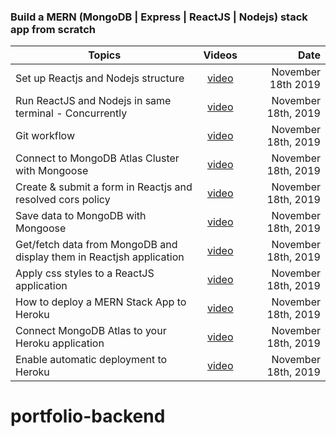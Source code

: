 ### Build a MERN (MongoDB | Express | ReactJS | Nodejs) stack app from scratch

| Topics          | Videos                                                               | Date                |
| -------         |:--------------------------------------------------------------------:| -------------------:|
| Set up Reactjs and Nodejs structure | [video](https://youtu.be/bc2pOPeQyOs)| November 18th 2019 |
| Run ReactJS and Nodejs in same terminal - Concurrently | [video](https://youtu.be/1REonFsWBbY)| November 18th, 2019 |
| Git workflow | [video](https://www.youtube.com/watch?v=uvqlFuJWcXM)| November 18th, 2019 |
| Connect to MongoDB Atlas Cluster with Mongoose | [video](https://youtu.be/OuCrHynro0w)| November 18th, 2019 |
| Create & submit a form in Reactjs and resolved cors policy | [video](https://youtu.be/yITlR9vDXXo)| November 18th, 2019 |
| Save data to MongoDB with Mongoose | [video](https://youtu.be/jwVCgueYcgE)| November 18th, 2019 |
| Get/fetch data from MongoDB and display them in Reactjsh application | [video](https://youtu.be/Mfp94RjugWQ)| November 18th, 2019 |
| Apply css styles to a ReactJS application | [video](https://youtu.be/xDsjAk54JSY)| November 18th, 2019 |
| How to deploy a MERN Stack App to Heroku | [video](https://youtu.be/5PaUiPyBDJY)| November 18th, 2019 |
| Connect MongoDB Atlas to your Heroku application | [video](https://youtu.be/imR9LlbG3pU)| November 18th, 2019 |
| Enable automatic deployment to Heroku | [video](https://youtu.be/y_7czmJXK_c)| November 18th, 2019 |
# portfolio-backend
